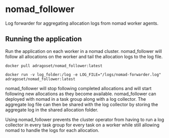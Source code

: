 # nomad_follower
Log forwarder for aggregating allocation logs from nomad worker agents.

## Running the application 
Run the application on each worker in a nomad cluster. nomad_follower will follow all allocations on the worker and tail the allocation logs to the log file. 

```docker pull adragoset/nomad_follower:latest```

```docker run -v log_folder:/log -e LOG_FILE="/logs/nomad-forwarder.log" adragoset/nomad_follower:latest```

nomad_follower will stop following completed allocations and will start following new allocations as they become available. nomad_follower can deployed with nomad in a task group along with a log collector. The aggregate log file can then be shared with the log collector by storing the aggregate log in the shared allocation folder. 

Using nomad_follower prevents the cluster operator from having to run a log collector in every task group for every task on a worker while still allowing nomad to handle the logs for each allocation. 
